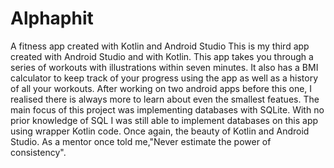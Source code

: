 # Alphaphit
A fitness app created with Kotlin and Android Studio
This is my third app created with Android Studio and with Kotlin.
This app takes you through a series of workouts with illustrations within seven minutes.
It also has a BMI calculator to keep track of your progress using the app as well as a history of all your workouts.
After working on two android apps before this one, I realised there is always more to learn about even the smallest featues.
The main focus of this project was implementing databases with SQLite.
With no prior knowledge of SQL I was still able to implement databases on this app using wrapper Kotlin code.
Once again, the beauty of Kotlin and Android Studio.
As a mentor once told me,"Never estimate the power of consistency".
